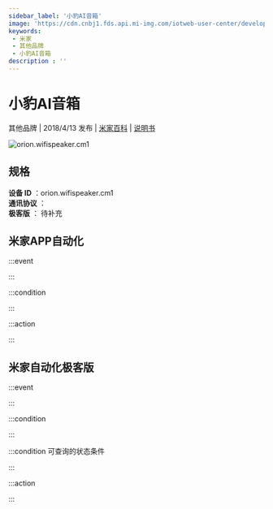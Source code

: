 ```yaml
---
sidebar_label: '小豹AI音箱'
image: 'https://cdn.cnbj1.fds.api.mi-img.com/iotweb-user-center/developer_1679069106211slWpssUl.png?GalaxyAccessKeyId=AKVGLQWBOVIRQ3XLEW&Expires=9223372036854775807&Signature=kSbq7qV+hcZSl36Ga7nN+Bk0aUk='
keywords: 
 - 米家
 - 其他品牌
 - 小豹AI音箱
description : ''
---
```

# 小豹AI音箱

其他品牌 | 2018/4/13 发布 | [米家百科](https://home.mi.com/webapp/content/baike/product/index.html?model=orion.wifispeaker.cm1) | [说明书](https://home.mi.com/views/introduction.html?model=orion.wifispeaker.cm1&region=cn)

![orion.wifispeaker.cm1](https://cdn.cnbj1.fds.api.mi-img.com/iotweb-user-center/developer_1679069106211slWpssUl.png?GalaxyAccessKeyId=AKVGLQWBOVIRQ3XLEW&Expires=9223372036854775807&Signature=kSbq7qV+hcZSl36Ga7nN+Bk0aUk=)

## 规格  
> 
**设备 ID** ：orion.wifispeaker.cm1  
**通讯协议** ：  
**极客版**  ： 待补充 


## 米家APP自动化  

:::event  

:::

:::condition  

:::

:::action   

:::

## 米家自动化极客版  

:::event  

:::

:::condition  

:::

:::condition 可查询的状态条件  

:::

:::action  

:::

        
